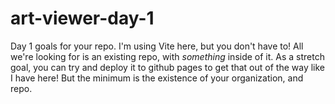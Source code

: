 # art-viewer-day-1
Day 1 goals for your repo. I'm using Vite here, but you don't have to! All we're looking for is an existing repo, with *something* inside of it. As a stretch goal, you can try and deploy it to github pages to get that out of the way like I have here! But the minimum is the existence of your organization, and repo. 
